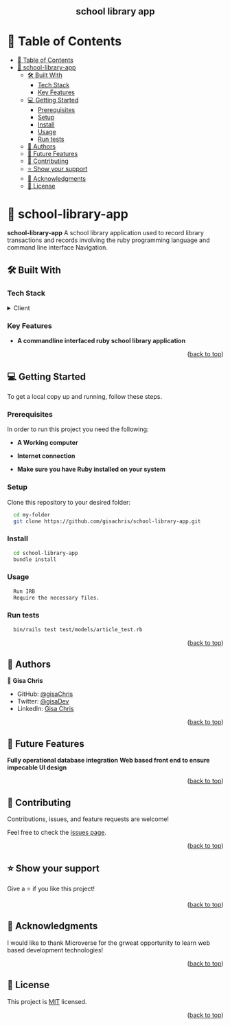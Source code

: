 <a name="readme-top"></a>

<div align="center">
  
  <br/>

  <h2><b>school library app</b></h2>

</div>

<!-- TABLE OF CONTENTS -->

# 📗 Table of Contents

- [📗 Table of Contents](#-table-of-contents)
- [📖 school-library-app ](#-school-library-app-)
  - [🛠 Built With ](#-built-with-)
    - [Tech Stack ](#tech-stack-)
    - [Key Features ](#key-features-)
  - [💻 Getting Started ](#-getting-started-)
    - [Prerequisites](#prerequisites)
    - [Setup](#setup)
    - [Install](#install)
    - [Usage](#usage)
    - [Run tests](#run-tests)
  - [👥 Authors ](#-authors-)
  - [🔭 Future Features ](#-future-features-)
  - [🤝 Contributing ](#-contributing-)
  - [⭐️ Show your support ](#️-show-your-support-)
  - [🙏 Acknowledgments ](#-acknowledgments-)
  - [📝 License ](#-license-)

<!-- PROJECT DESCRIPTION -->

# 📖 school-library-app <a name="about-project"></a>

**school-library-app** A school library application used to record library transactions and records involving the ruby programming language and command line interface Navigation.

## 🛠 Built With <a name="built-with"></a>

### Tech Stack <a name="tech-stack"></a>

<details>
  <summary>Client</summary>
  <ul>
    <li><a href="https://www.ruby-lang.org//">Ruby</a></li>
  </ul>
</details>

<!-- Features -->

### Key Features <a name="key-features"></a>

- **A commandline interfaced ruby school library application**

<p align="right">(<a href="#readme-top">back to top</a>)</p>

<!-- GETTING STARTED -->

## 💻 Getting Started <a name="getting-started"></a>

To get a local copy up and running, follow these steps.

### Prerequisites

In order to run this project you need the following:

- **A Working computer**

- **Internet connection**

- **Make sure you have Ruby installed on your system**

### Setup

Clone this repository to your desired folder:

```sh
  cd my-folder
  git clone https://github.com/gisachris/school-library-app.git
```

### Install

```sh
  cd school-library-app
  bundle install
```

### Usage

```sh
  Run IRB
  Require the necessary files.
```

### Run tests

```sh
  bin/rails test test/models/article_test.rb
```

<p align="right">(<a href="#readme-top">back to top</a>)</p>

<!-- AUTHORS -->

## 👥 Authors <a name="authors"></a>

👤 **Gisa Chris**

- GitHub: [@gisaChris](https://github.com/gisachris)
- Twitter: [@gisaDev](https://twitter.com/_GisaChris)
- LinkedIn: [Gisa Chris](https://www.linkedin.com/in/gisa-chris/)

<p align="right">(<a href="#readme-top">back to top</a>)</p>

<!-- FUTURE FEATURES -->

## 🔭 Future Features <a name="future-features"></a>

**Fully operational database integration**
**Web based front end to ensure impecable UI design**

<p align="right">(<a href="#readme-top">back to top</a>)</p>

<!-- CONTRIBUTING -->

## 🤝 Contributing <a name="contributing"></a>

Contributions, issues, and feature requests are welcome!

Feel free to check the [issues page](https://github.com/gisachris/school-library-app/issues).

<p align="right">(<a href="#readme-top">back to top</a>)</p>

<!-- SUPPORT -->

## ⭐️ Show your support <a name="support"></a>

Give a ⭐️ if you like this project!

<p align="right">(<a href="#readme-top">back to top</a>)</p>

<!-- ACKNOWLEDGEMENTS -->

## 🙏 Acknowledgments <a name="acknowledgements"></a>

I would like to thank Microverse for the grweat opportunity to learn web based development technologies!

<p align="right">(<a href="#readme-top">back to top</a>)</p>

<!-- LICENSE -->

## 📝 License <a name="license"></a>

This project is [MIT](./LICENSE) licensed.

<p align="right">(<a href="#readme-top">back to top</a>)</p>
